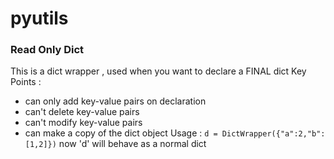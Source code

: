 # pyutils

### Read Only Dict

This is a dict wrapper , used when you want to declare a FINAL dict 
Key Points :
- can only add key-value pairs on declaration
- can't delete key-value pairs
- can't modify key-value pairs
- can make a copy of the dict object
Usage :
```d = DictWrapper({"a":2,"b":[1,2]})```
now 'd' will behave as a normal dict

